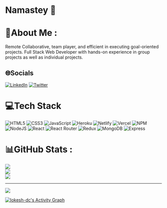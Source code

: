 # Namastey 🙏
# 💫About Me :
Remote Collaborative, team player, and efficient in executing goal-oriented projects. Full Stack Web Developer with hands-on experience in group projects as
well as individual projects.


## 🌐Socials
[![LinkedIn](https://img.shields.io/badge/LinkedIn-%230077B5.svg?logo=linkedin&logoColor=white)](https://www.linkedin.com/in/deepak-rajput-057a71118/) [![Twitter](https://img.shields.io/badge/Twitter-%231DA1F2.svg?logo=Twitter&logoColor=white)](https://twitter.com/DeepakR01294570) 

# 💻Tech Stack
![HTML5](https://img.shields.io/badge/html5-%23E34F26.svg?style=for-the-badge&logo=html5&logoColor=white) ![CSS3](https://img.shields.io/badge/css3-%231572B6.svg?style=for-the-badge&logo=css3&logoColor=white) ![JavaScript](https://img.shields.io/badge/javascript-%23323330.svg?style=for-the-badge&logo=javascript&logoColor=%23F7DF1E) ![Heroku](https://img.shields.io/badge/heroku-%23430098.svg?style=for-the-badge&logo=heroku&logoColor=white) ![Netlify](https://img.shields.io/badge/netlify-%23000000.svg?style=for-the-badge&logo=netlify&logoColor=#00C7B7) ![Vercel](https://img.shields.io/badge/vercel-%23000000.svg?style=for-the-badge&logo=vercel&logoColor=white) ![NPM](https://img.shields.io/badge/NPM-%23000000.svg?style=for-the-badge&logo=npm&logoColor=white) ![NodeJS](https://img.shields.io/badge/node.js-6DA55F?style=for-the-badge&logo=node.js&logoColor=white) ![React](https://img.shields.io/badge/react-%2320232a.svg?style=for-the-badge&logo=react&logoColor=%2361DAFB) ![React Router](https://img.shields.io/badge/React_Router-CA4245?style=for-the-badge&logo=react-router&logoColor=white) ![Redux](https://img.shields.io/badge/redux-%23593d88.svg?style=for-the-badge&logo=redux&logoColor=white) ![MongoDB](https://img.shields.io/badge/mongodb-%558349.svg?style=for-the-badge&logo=mongodb&logoColor=white) ![Express](https://img.shields.io/badge/express-%23430098.svg?style=for-the-badge&logo=express&logoColor=white)
# 📊GitHub Stats :
![](https://github-readme-stats.vercel.app/api?user=deepRaj06&theme=vision-friendly-dark&hide_border=false&include_all_commits=false&count_private=false)<br/>
![](https://github-readme-streak-stats.herokuapp.com/?user=deepRaj06&theme=vision-friendly-dark&hide_border=false)<br/>
![](https://github-readme-stats.vercel.app/api/top-langs/?user=deepRaj06&theme=vision-friendly-dark&hide_border=false&include_all_commits=false&count_private=false&layout=compact)

---
[![](https://visitcount.itsvg.in/api?id=deepRaj06&icon=0&color=0)](https://visitcount.itsvg.in)

<a href="https://github.com/deepRaj06/github-readme-activity-graph">
  <img alt="lokesh-dc's Activity Graph" src="https://activity-graph.herokuapp.com/graph?username=deepRaj06&bg_color=0D1117&color=5BCDEC&line=5BCDEC&point=FFFFFF&hide_border=true" />
</a>
